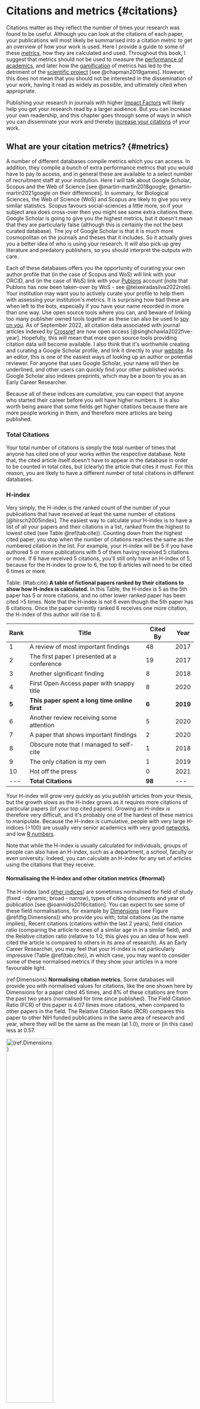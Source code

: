 # Citations and metrics {#citations}

Citations matter as they reflect the number of times your research was found to be useful. Although you can look at the citations of each paper, your publications will most likely be summarised into a citation metric to get an overview of how your work is used. Here I provide a guide to some of these [metrics](#metrics), how they are calculated and used. Throughout this book, I suggest that metrics should not be used to measure the [performance of academics](#DORA), and later how the [gamification](#badscience) of metrics has led to the detriment of the [scientific project](#closedtoopen) [see @chapman2019games]. However, this does not mean that you should not be interested in the dissemination of your work, having it read as widely as possible, and ultimately cited when appropriate. 

Publishing your research in journals with higher [Impact Factors](#impactfactor) will likely help you get your research read by a larger audience. But you can increase your own readership, and this chapter goes through some of ways in which you can disseminate your work and thereby [increase your citations](#increasingcitations) of your work. 


## What are your citation metrics? {#metrics}
A number of different databases compile metrics which you can access. In addition, they compile a bunch of extra performance metrics that you would have to pay to access, and in general these are available to a select number of recruitment staff at your institution. Here I will talk about Google Scholar, Scopus and the Web of Science [see @martin-martin2018google; @martin-martin2021google on their differences]. In summary, for Biological Sciences, the Web of Science (WoS) and Scopus are likely to give you very similar statistics. Scopus favours social-sciences a little more, so if your subject area does cross-over then you might see some extra citations there. Google Scholar is going to give you the highest metrics, but it doesn't mean that they are particularly false (although this is certainly the not the best curated database). The joy of Google Scholar is that it is much more cosmopolitan on the journals and theses that it includes. So it actually gives you a better idea of who is using your research. It will also pick up grey literature and predatory publishers, so you should interpret the outputs with care. 

Each of these databases offers you the opportunity of curating your own author profile that (in the case of Scopus and WoS) will link with your ORCID, and (in the case of WoS) link with your [Publons](www.publons.com) account (note that Publons has now been taken-over by WoS - see @teixeiradasilva2022role). Your institution may want you to actively curate your profile to help them with assessing your institution's metrics. It is surprising how bad these are when left to the bots, especially if you have your name recorded in more than one way. Use open source tools where you can, and beware of linking too many publisher owned tools together as these can also be used to [spy on you](#capture). As of September 2022, all citation data associated with journal articles indexed by [Crossref](#DOI) are now open access [@singhchawla2022five-year]. Hopefully, this will mean that more open source tools providing citation data will become available. I also think that it's worthwhile creating and curating a Google Scholar profile, and link it directly to your [website](#website). As an editor, this is one of the easiest ways of looking up an author or potential reviewer. For anyone that uses Google Scholar, your name will then be underlined, and other users can quickly find your other published works. Google Scholar also indexes preprints, which may be a boon to you as an Early Career Researcher.

Because all of these indices are cumulative, you can expect that anyone who started their career before you will have higher numbers. It is also worth being aware that some fields get higher citations because there are more people working in them, and therefore more articles are being published. 

### Total Citations
Your total number of citations is simply the total number of times that anyone has cited one of your works within the respective database. Note that, the cited article itself doesn't have to appear in the database in order to be counted in total cites, but (clearly) the article that cites it must. For this reason, you are likely to have a different number of total citations in different databases. 

### H-index
Very simply, the H-index is the ranked count of the number of your publications that have received at least the same number of citations [@hirsch2005index]. The easiest way to calculate your H-index is to have a list of all your papers and their citations in a list, ranked from the highest to lowest cited (see  Table \@ref(tab:cite)). Counting down from the highest cited paper, you stop when the number of citations reaches the same as the numbered citation in the list. For example, your H-index will be 5 if you have authored 5 or more publications with 5 of them having received 5 citations or more. If 6 have received 5 citations, you'll still only have an H-index of 5, because for the H-index to grow to 6, the top 6 articles will need to be cited 6 times or more. 

Table: (\#tab:cite) **A table of fictional papers ranked by their citations to show how H-index is calculated.** In this Table, the H-index is 5 as the 5th paper has 5 or more citations, and no other lower ranked paper has been cited >5 times. Note that the H-index is not 6 even though the 5th paper has 6 citations. Once the paper currently ranked 6 receives one more citation, the H-index of this author will rise to 6. 

| Rank | Title | Cited By | Year |
| --- | --- | --- | --- |
| 1 | A review of most important findings | 48 | 2017 |
| 2 | The first paper I presented at a conference | 19 | 2017 |
| 3 | Another significant finding | 8 | 2018 |
| 4 | First Open Access paper with snappy title | 8 | 2020 |
| **5** | **This paper spent a long time online first** | **6** | **2019** |
| 6 | Another review receiving some attention | 5 | 2020 |
| 7 | A paper that shows important findings | 2 | 2020 |
| 8 | Obscure note that I managed to self-cite | 1 | 2018 |
| 9 | The only citation is my own | 1 | 2019 |
| 10 | Hot off the press | 0 | 2021 |
| --- | **Total Citations** | **98** | --- |

Your H-index will grow very quickly as you publish articles from your thesis, but the growth slows as the H-index grows as it requires more citations of particular papers (of your top cited papers). Growing an H-index is therefore very difficult, and it's probably one of the hardest of these metrics to manipulate. Because the H-index is cumulative, people with very large H-indices (>100) are usually very senior academics with very good [networks](#networks), and low [R numbers](#r-index).

Note that while the H-index is usually calculated for individuals, groups of people can also have an H-index, such as a department, a school, faculty or even university. Indeed, you can calculate an H-index for any set of articles using the citations that they receive.

#### Normalisaing the H-index and other citation metrics {#normal}
The H-index (and [other indices](#5year)) are sometimes normalised for field of study (fixed - dynamic; broad - narrow), types of citing documents and year of publication [see @ioannidis2016citation]. You can expect to see some of these field normalisations, for example by [Dimensions](https://badge.dimensions.ai/) (see Figure \@ref(fig:Dimensions)) who provide you with, total citations (as the name implies), Recent citations (citations within the last 2 years), field citation ratio (comparing the article to ones of a similar age in in a similar field), and the Relative citation ratio (relative to 1.0, this gives you an idea of how well cited the article is compared to others in its area of research). As an Early Career Researcher, you may feel that your H-index is not particularly impressive (Table \@ref(tab:cite)), in which case, you may want to consider some of these normalised metrics if they show your articles in a more favourable light.


(ref:Dimensions) **Normalising citation metrics.** Some databases will provide you with normalised values for citations, like the one shown here by Dimensions for a paper cited  45 times, and 8% of these citations are from the past two years (normalised for time since published). The Field Citation Ratio (FCR) of this paper is 4.07 times more citations, when compared to other papers in the field. The Relative Citation Ratio (RCR) compares this paper to other NIH funded publications in the same area of research and year, where they will be the same as the mean (at 1.0), more or (in this case) less at 0.57.


<div class="figure">
<a href="https://badge.dimensions.ai/details/id/pub.1001281366" target="_blank"><img src="figures/Dimensions.png" alt="(ref:Dimensions)" width="50%" /></a>
<p class="caption">(\#fig:Dimensions)(ref:Dimensions)</p>
</div>


### G-index
The G-index is similar to the H-index, but places more emphasis on the actual number of citations in your top cited articles [@egghe2006theory]. To calculate this, you will need to organise your publications by the number of times that they have been cited. For ease of explanation, start with your H-index, and add up citations to all of the preceding articles (1st, 2nd, 3rd, 4th & 5th). For example, in order for your G-index to be 5, all citations up to 5 will need to be more than or equal to 25 (5^2^). For your G-index to increase to 6, the sum of all citations to your first 6 papers will need to be equal or greater than 36 (6^2^). Our fictional researcher in Table \@ref(tab:cite) has a G-index of 9 as citations to the first 9 articles add up to 98 which is greater than 81 (i.e. >9^2^).

Because the G-index uses all citations in your top cited articles, not simply the minimum used to obtain the H-index, your G-index should always be equal to your H-index and will often be higher. This is because of the phenomenon that articles that get cited more, continue by getting increasing numbers of citations (known as the [Matthew Effect](#winnertakesall), see [below](#winnertakesall)). Therefore, you may favour using the G-index if your top papers are particularly well cited.

### R-index
Your R-index is a measure of your active network [@ioannidis2008measuring]. It is rather like the H-index it that it records the count of the number of people that you've collaborated with on a number of papers. But these need to be the same people. This is then divided by your total number of papers. For example, if your thesis produced 5 papers with the same 5 authors and this is your total number of papers, your R-index will be 1. However, if two of the papers lacked one of the people, your R-index will drop to 1.66. If you don't work with those 5 other people again, then your R-index will grow continuously until you have another productive network. See the section on [networks](#networks) for a fuller explanation of the R-index and the importance of networks. 

### a-index
The a-index is calculated from the total number of citations divided by H^2^ [@sidiropoulos2007generalized]. In the example given in Table \@ref(tab:cite), Total citations is: 98. H^2^ is 25 (5^2^), and so the a-index is 98/25 = 3.92. This index gives a measure of how top-heavy someone's citations are. The a-index gets larger as the highest ranked papers receive a disproportionate amount of citations. This is known as the [Matthew Effect](#winnertakesall) (see [below](#winnertakesall)), and this is a general feature of a lot of researchers' citation ranks. 

### i10-index
Your i10 index represents the number of articles that you have written which have been cited 10 times or more in that database. The i10 is often expressed over a time frame (for example the last 5 years) which may well exclude papers that you write that have an immediate but not a lasting impact. Moreover, looking at an index calculated over the last 5 years will let you know how active older colleagues are. Given that most indices are cumulative, older researchers almost always look better. But a time constrained index may provide additional insight into their relative productivity.

### m-index
Another idea for decreasing the impact of older researchers is to consider the m-index [@hirsch2005index]. This takes the standard H-index, and divides it by the number of years since the first publication of that researcher. The m-index has a levelling effect between older and younger researchers, with high scores being ~1.5 [@kelly2006h]. However, although the m-index might be a better way of comparing young and old researchers, as with other indices, reducing careers to single numbers should always be considered dubious [@kelly2006h]. Moreover, such methods clearly place people who have a hiatus in their career, for example to raise a family, at a disadvantage.

### H-frac
H-frac is the same as the H-index, except that citations for articles are divided by the number of authors [@koltun2021h-index]. Koltun and Hafner [-@koltun2021h-index] propose that H-frac is more robust as it represents a better correlation with awards to individual scientists than the H-index (see their [excellent website](https://h-frac.org/) for an explanation). Their analysis shows that it accounts for changes in author behaviour, such as [hyperauthorship](#authors), based on their retrospective analysis of authors in physics. I am wary of advocating a new index that may drive future behaviour in ascribing [authorship](#author). If citations are divided by number of authors, this will likely make lead authors more circumspect about adding potential authors to their byline. Given that there are already difficulties in some [authors](#authors) being represented, I prefer not to have a disincentive for adding authors. Like other analyses that are made on vast amounts of existing data in [citation databases](http://www.howtowriteaphd.org/databases.html), this does not predict how future behaviour will change when the incentive changes. 

### Other metrics
There are more metrics for authors behind paywalls, but there are also metrics on social-media sites such as ResearchGate's 'RG score'. The way that ResearchGate calculates it's RG score is rather opaque and is not simply done on publication metrics, but on the way that you interact with your ResearchGate community. Similarly, many publishers will grant you metrics that will be boosted by the number of times that you publish with them. 

There are also Altmetrics handed out as a means of showing the alternative impact for articles that you've written. These are explained in [Part III](#altmetrics).


## How to increase your citations {#increasingcitations}
Increasing your total number of citations is likely to impact positively on all of your metrics, but this is not necessarily true, and hence why you may be assessed on more than one metric. In the following subsections, I go through some of the well known ways in which you can increase the readership of your paper, and with this the likelihood that someone will cite it.

### Open Access
The subject of Open Access (OA) is covered in [Part II](#openaccess1), and so won't be covered in detail here. It is important only to mention here that having your article OA will likely increase citations [e.g. @piwowar2018state], but that you don't need to pay a publisher in order to produce an OA version of your article.

### Open Data and other open resources in repositories
There are studies that show that [transparent practices](#transparency2) such as providing your data [e.g. @piwowar2007sharing] and code on an Open Access platform (like  [Bitbucket](https://bitbucket.org/product), [Github](https://github.com/), [OSF](https://osf.io/) and [Zenodo](https://zenodo.org/)) increases citations not only to your manuscript, but also to the DOI associated with each of these repositories [e.g. @fernandez-juricic2021why]. Making transparency a part of all your research will also make your work more reproducible, a trait that we hope will be considered over and above other metrics mentioned here.

### Media release
Some journals will want you to write a media release that they may use to promote your paper. You can also proactively [write a press release](#pressrelease) and send it to the media office at your institution. Writing a release for the media is very different from scientific writing, and you can find a guide in [Part III](#pressrelease). 

### Social media {#social}
Social media is another way of getting your article to the attention of more people. Twitter has been adopted by many scientists and tweeting out an article that gets retweeted by the right people (i.e. social media hubs - with lots of followers) can get you tens or even hundreds of thousands of views. This is likely to be far in excess of anything your article will get by passively sitting on the journal website. 

At this point it is worth telling the tale of Neil Hall, who in 2014 wrote a slightly mischievous short article proposing a new citation metric which he called the **K-index** to reflect the number of followers on Twitter divided by the total number of citations of the same researcher [@hall2014kardashian]. In the article, he found (with a non-random selection of 40 researchers on Twitter) that there was indeed a correlation between well-cited individuals and the number of their Twitter followers. He then postulated that some people with large numbers of Twitter followers (high celebrity) were not authoritative as they did not have lots of citations (a measure of scientific value): 

> "... a high K-index is a warning to the community that researcher X may have built their public profile on shaky foundations,..."
>
> --- Neil Hall [-@hall2014kardashian]

A social media backlash followed swiftly. Within days of the online publication, the Tweets started rolling in, with a great many people very upset with what they saw as an insult to younger researchers who had a good social media following on Twitter [@woolston2014clash]. The social media eruption over this article made it score an [Altmetric](#altmetrics) of 2489, ranked 1st of articles published at that time in that journal, and 9th in all journals. Although Hall had written the article in a light hearted way (poking fun at metrics and social media), the backlash was massive (although some did appreciate the joke). 

There are several lessons here: First, is that what seems like a joke to you (including those immediately around you) may be offensive to others, especially those from other cultures. Second, is that items in social media can go badly wrong, and be taken in ways that you had never imagined. Third, is that social media goes well beyond academia - as is the intention with the dissemination, and that this may also have repercussions.

The bottom line is that social media can be an excellent way to reach a very wide audience, but that you must use it responsibly, or risk that it might do you and your reputation considerable damage. 

#### Academic social media sites
Sites such as ResearchGate and Academia.edu will play a role in increasing citations to your work, especially if you have a large following. Rather like sharing on traditional social-media sites, the more people who are exposed to your work, the more likely they are to read and cite it. In the case of academic social media sites, the audience is more niche and so more likely to find your work of interest.

### Popular articles
[Writing popular articles](#populararticle) is a good way to ensure that your paper gets some media attention. There are outlets like [The Conversation](https://theconversation.com/) that specialise in publishing popular articles written by academics. But you might also find that academic societies that you belong to have newsletters that you can contribute a popular article to about your paper. As long as the circulation of these newsletters is big it should enhance the numbers of people that eventually read about your work. 

### Self-citations {#self}
Self citation is when you cite a paper that you or one of your co-authors have written or co-authored. This is probably one of the oldest and most widely practised ways of increasing citations to your articles. It is generally frowned upon to have gratuitous self citations, but the situation may be complex and biased [see @flatt2017improving]. 

However, it is also true that you are more than likely to cite your own work because you have probably published in the same area previously. By the end of your PhD you will already be citing publications that you produced at the beginning. Self-citations are also known to facilitate the '[Matthew effect](#matthew)', whereby because you increase your level of citations of a particular paper, others will also cite it [@fowler2007does; @flatt2017improving]. There is evidence to suggest that the proportion of self citations will change in different disciplines, and that they will increase with increasing numbers of collaborative co-authors [@davarpanah2009author]. Self-citations are also known to increase with increasing career length [@mishra2018self-citation], presumably with the growth of ones own publication base in relevant areas. Because of this effect, self-citation can be regarded as a measure of highly productive authors [@mishra2018self-citation].

There has even been a call for another metric, the **s-index** which is the equivalent of the h-index but for self citations [@flatt2017improving]: "the total number of s papers that an author has published that have at least the same amount of s self-citations". 

How do you make sure that their citations are not gratuitous? Simply by only citing a work when you need to. Note that many citation indices will provide your citation scores both with and without self citations. As a rule of thumb, metrics suggest reasonable levels self-citations in the biological sciences are ~30% [@aksnes2003macro]. In short, there is nothing wrong with citing yourself, but you should only do so when you need to.

### Citing papers submitted and in press
If you, or others, have papers that are 'in press', then you can cite these in a manuscript submitted to a journal for peer review. However, 'in press' does mean that they have been formally accepted by an editor at a journal. These days the concept of 'in press' is not quite the same as it was. It used to take months before an accepted paper would appear in a journal issue. These days it is likely that you'll have an online version very quickly after acceptance. Hence, by the time you submit a manuscript with citations to papers that are 'in press', by the next round of revisions or acceptance, they should be fully available. If papers are not available by the time you send back your proofs, then you may well be asked to remove these citations. My impression is that many authors claim that a paper is 'in press' when the reality is that it's simply been submitted and that they are hoping it will be 'in press'.

You should not add citations to manuscripts that have simply been submitted to other journals. If you really need to, then submitting and citing as a [preprint](#preprint) is really your only option. Some editors will not accept citations of preprints. An exception to this might be when papers are submitted together to the same journal at the same time. If this is the case, then you can point this out to the editor in your [cover letter](#letter). 

If the contents of this manuscript are pivotal for understanding the submitted version, then you should make sure that there is a copy of the 'in press' or 'submitted' manuscript available for the reviewers. The easiest way of doing this will be as a [preprint](#preprint). If this is not possible, then you may need to upload the ms as an additional file - but you should seek guidence from the journal editor.


### Presenting the results of your paper at a conference {#conference}
Probably the most traditional way of generating a bigger audience for your work is to talk about it (or present it as a poster) at a conference with an audience that is likely to appreciate your work. Everyone else at the conference will likely also be wanting you to know their work, so you'll need to target your audience carefully (possibly in a [symposium](#symposium)), and make sure that the audience can access your work (for example through a QR code in your slide or on the poster). Making your talk memorable will likely have people recall your work, and cite it if they are undertaking a similar or relevant study.

### Organising symposia and having special issues {#symposium}
Having your research published in a special issue is a great way of getting citations. This is because special issues have research on a theme and so many people will be drawn to the issue and are then more likely to see your work. This includes other people who participate in the special issue and are _de facto_ already interested in this line of research. This increased visibility of your research is, in my opinion, a good reason for joining a special issue if you have the chance. 

Special issues are often edited by people who have an interest in pulling together this kind of research. They may encourage other authors in the special issue to cross cite articles, and may write an editorial that includes citations to yours and other papers. Of course, the best position to be in is when you are one of the organising members. Your name will be associated with the special issue as well as your contribution. This means that when the special issue is published, each of the papers in it will already have citations leading to a positive [Matthew Effect](#matthew) from day one of publication. 

Probably the easiest way of pulling together a special issue is to organise a symposium at a conference and ask those participating to contribute to the special issue. If this is done long enough in advance and you are good at organising then it can work very well. Talk to your [mentor](#mentor) about the possibility of their help in organising a symposium. 

### Traditional Media 
To get your work cited you need to get people reading it. As scientists read the [traditional media](#pressrelease) it can be a way of bringing your work to their attention, and result in additional citations. There are other benefits of having your work highlighted by the traditional media. You should always make sure that you get a plug in for your institution and any prominent funders. There are now additional metrics (e.g. [Altmetrics](#altmetrics)) that track traditional and social media and in the future you might be able to use these altmetrics to your advantage in getting a job, a promotion or tenure.

### Not so legitimate ways of increasing citations {#notlegitimate}
In addition to the legitimate ways of increasing citations and visibility of your work that I've listed above there are other illegitimate ways that I have heard about. I have heard of certain laboratories that have _quid pro quo_ arrangements where they agree to cite each other's publications [see @ritchie2020science].

Another way of increasing citations might be to have a co-author who is very well known. Certainly having a co-author who is very well known is likely to increase your citations but only if they actually do something to contribute to the work. See the section on [honorary authorship](#honorary).

Gratuitous self citations. [As mentioned above](#self), you should really only cite your own work when necessary, and not more than this.

Journals have also been known to manipulate citations in order to increase their [Impact Factors](#impactfactor) and therefore their perceived level of quality. A group of physics journals from Romania were found to have clearly manipulated self-citations to increase their own impact factors [see @heneberg2016excessive]. There can also be a level of coercive pressure from journal editors to cite papers from their journals published within the two year citation window [@chorus2016large-scale]. Editors can also form citation cartels in order to improve the rankings of their journals [@franck1999scientific]. Such practices are now systematically analysed by the larger literature databases, and clear levels of [Impact Factor](#impactfactor) manipulation result in delisting of the journal from the database. 

## Well cited articles are likely to be cited more {#matthew}
Articles that already have a lot of citations are more likely to pick up extra citations than the ones that have very few. This phenomenon, sometimes referred to as the Matthew Effect [see @teixeiradasilva2021matthew; @merton1968matthew], is exaggerated by search engines like Google Scholar that order the results of searches by the number of times an article is cited. Like people looking for a website, academics looking for a paper are more likely to choose one on the first page of Google Scholar than to keep searching through Google Scholar until they find your study. In effect, this means that those that already have large research groups and that can generate initial citations, will get more citations and increase their own standing. Or, in other words, those that are already in a commanding position will automatically generate more [@casadevall2012reforming] - the winner takes it all. 

Interestingly, there is some evidence that a similar effect is happening in journals, with those that have the highest [Impact Factors](#impactfactor) inflating at faster rates than those with low Impact Factor [@neff2010not]. This is of concern, as it suggests that there will be a run-away effect of journals with top Impact Factors - something only of interest to the publishing houses that own them, and prompting [bad science](#badscience). 

As you read through papers in your specialist area you will notice that there are some papers that seem to get cited over and over again as standard examples of a particular phenomenon. These are often some of the first examples published and have also been published in higher ranking journals. If you are the 20th person to have shown a particular phenomenon then it is unlikely that your paper is going to end up being cited the most.

There have been investigations into what makes certain papers more likely to be cited further. One of the factors that appears to be significant is the "small-study effect" - low precision studies that produce large effect sizes, either spuriously [i.e. a Type I error: @forstmeier2017detecting, or genuinely @fanelli2017meta-assessment].
